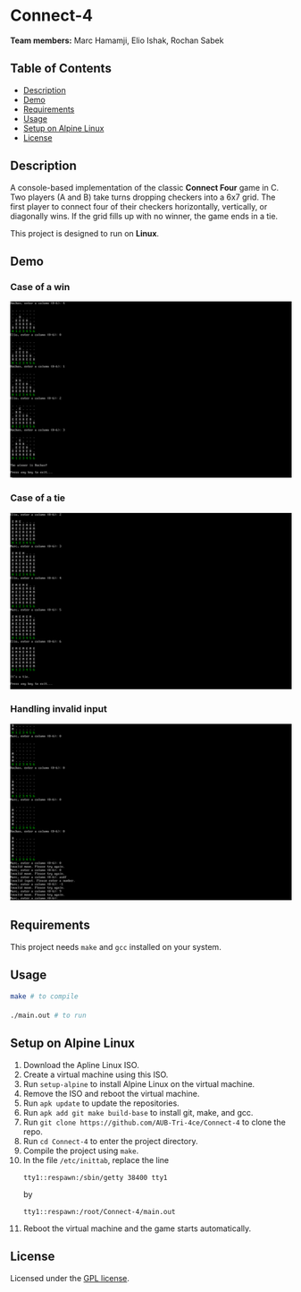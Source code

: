 # Connect-4

**Team members:** Marc Hamamji, Elio Ishak, Rochan Sabek

## Table of Contents 
- [Description](#description)
- [Demo](#demo)
- [Requirements](#requirements)
- [Usage](#usage)
- [Setup on Alpine Linux](#setup-on-alpine-linux)
- [License](#license)

## Description
A console-based implementation of the classic **Connect Four** game in C. 
Two players (A and B) take turns dropping checkers into a 6x7 grid. 
The first player to connect four of their checkers horizontally, vertically, or diagonally wins.
If the grid fills up with no winner, the game ends in a tie.

This project is designed to run on **Linux**.

## Demo

### Case of a win
![win](./images/diagonal-win.png)

### Case of a tie
![tie](./images/tie.png)

### Handling invalid input
![inputs](./images/invalid-inputs.png)

## Requirements
This project needs `make` and `gcc` installed on your system.

## Usage
```sh
make # to compile

./main.out # to run
```
## Setup on Alpine Linux
1. Download the Apline Linux ISO.
2. Create a virtual machine using this ISO.
3. Run `setup-alpine` to install Alpine Linux on the virtual machine.
4. Remove the ISO and reboot the virtual machine.
5. Run `apk update` to update the repositories.
6. Run `apk add git make build-base` to install git, make, and gcc.
7. Run `git clone https://github.com/AUB-Tri-4ce/Connect-4` to clone the repo.
8. Run `cd Connect-4` to enter the project directory.
9. Compile the project using `make`.
10. In the file `/etc/inittab`, replace the line 
    ```
    tty1::respawn:/sbin/getty 38400 tty1
    ```
    by
    ```
    tty1::respawn:/root/Connect-4/main.out
    ```
11. Reboot the virtual machine and the game starts automatically.

## License
Licensed under the [GPL license](./LICENSE).



